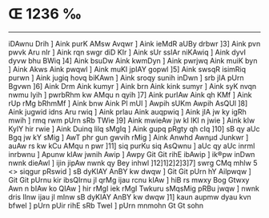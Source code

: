 # Œ 1236 ‰
---
iDAwnu Drih ] Aink purK AMsw Avqwr ] Aink ieMdR aUBy drbwr ]3]
Aink pvn pwvk Aru nIr ] Aink rqn swgr diD KIr ] Aink sUr
ssIAr niKAwiq ] Aink dyvI dyvw bhu BWiq ]4] Aink bsuDw Aink
kwmDyn ] Aink pwrjwq Aink muiK byn ] Aink Akws Aink pwqwl ]
Aink muKI jpIAY gopwl ]5] Aink swsqR isimRiq purwn ] Aink jugiq
hovq biKAwn ] Aink sroqy sunih inDwn ] srb jIA pUrn Bgvwn ]6]
Aink Drm Aink kumyr ] Aink brn Aink kink sumyr ] Aink syK
nvqn nwmu lyih ] pwrbRhm kw AMqu n qyih ]7] Aink purIAw Aink qh
KMf ] Aink rUp rMg bRhmMf ] Aink bnw Aink Pl mUl ] Awpih sUKm
Awpih AsQUl ]8] Aink jugwid idns Aru rwiq ] Aink prlau Aink
auqpwiq ] Aink jIA jw ky igRh mwih ] rmq rwm pUrn sRb TWie ]9]
Aink mwieAw jw kI lKI n jwie ] Aink klw KylY hir rwie ] Aink
Duinq lilq sMgIq ] Aink gupq pRgty qh cIq ]10] sB qy aUc Bgq
jw kY sMig ] AwT phr gun gwvih rMig ] Aink Anwhd Awnµd Junkwr ]
auAw rs kw kCu AMqu n pwr ]11] siq purKu siq AsQwnu ] aUc qy aUc
inrml inrbwnu ] Apunw kIAw jwnih Awip ] Awpy Git Git rihE
ibAwip ] ik®pw inDwn nwnk dieAwl ] ijin jipAw nwnk qy Bey inhwl
]12]1]2]2]3]7]
swrg CMq mhlw 5
<> siqgur pRswid ]
sB dyKIAY AnBY kw dwqw ] Git Git pUrn hY Ailpwqw ] Git Git pUrnu
kir ibsQIrnu jl qrMg ijau rcnu kIAw ] hiB rs mwxy Bog Gtwxy Awn n
bIAw ko QIAw ] hir rMgI iek rMgI Twkuru sMqsMig pRBu jwqw ] nwnk dris
lInw ijau jl mInw sB dyKIAY AnBY kw dwqw ]1] kaun aupmw dyau kvn
bfweI ] pUrn pUir rihE sRb TweI ] pUrn mnmohn Gt Gt sohn
####
